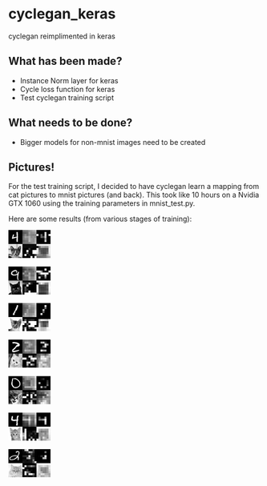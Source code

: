# cyclegan_keras
cyclegan reimplimented in keras

## What has been made?
* Instance Norm  layer for keras
* Cycle loss function for keras
* Test cyclegan training script

## What needs to be done?
* Bigger models for non-mnist images need to be created

## Pictures!
For the test training script, I decided to have cyclegan learn a mapping from cat pictures to mnist pictures (and back).
This took like 10 hours on a Nvidia GTX 1060 using the training parameters in mnist_test.py.

Here are some results (from various stages of training):

![19](/test/example_output/images/19.png)

![31](/test/example_output/images/31.png)

![34](/test/example_output/images/34.png)

![42](/test/example_output/images/42.png)

![62](/test/example_output/images/62.png)

![72](/test/example_output/images/72.png)

![90](/test/example_output/images/90.png)

